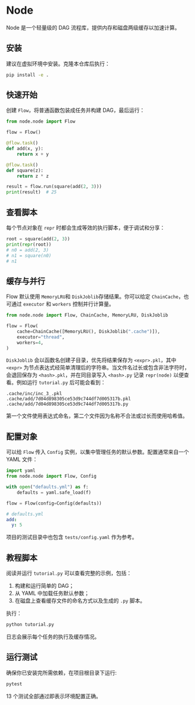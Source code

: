 # Node

Node 是一个轻量级的 DAG 流程库，提供内存和磁盘两级缓存以加速计算。

## 安装

建议在虚拟环境中安装。克隆本仓库后执行：

```bash
pip install -e .
```

## 快速开始

创建 `Flow`，将普通函数包装成任务并构建 DAG，最后运行：

```python
from node.node import Flow

flow = Flow()

@flow.task()
def add(x, y):
    return x + y

@flow.task()
def square(z):
    return z * z

result = flow.run(square(add(2, 3)))
print(result)  # 25
```

## 查看脚本

每个节点对象在 `repr` 时都会生成等效的执行脚本，便于调试和分享：

```python
root = square(add(2, 3))
print(repr(root))
# n0 = add(2, 3)
# n1 = square(n0)
# n1
```

## 缓存与并行

Flow 默认使用 `MemoryLRU`和 `DiskJoblib`存储结果。你可以给定 `ChainCache`，也可通过 `executor` 和 `workers` 控制并行计算量。

```python
from node.node import Flow, ChainCache, MemoryLRU, DiskJoblib

flow = Flow(
    cache=ChainCache([MemoryLRU(), DiskJoblib(".cache")]),
    executor="thread",
    workers=4,
)
```

`DiskJoblib` 会以函数名创建子目录，优先将结果保存为 `<expr>.pkl`，其中
`<expr>` 为节点表达式经简单清理后的字符串。当文件名过长或包含非法字符时，
会退回保存为 `<hash>.pkl`，并在同目录写入 `<hash>.py` 记录 `repr(node)` 以便查
看。例如运行 `tutorial.py` 后可能会看到：

```
.cache/inc/inc_3_.pkl
.cache/add/7d04d898305ce53d9c744df7d005317b.pkl
.cache/add/7d04d898305ce53d9c744df7d005317b.py
```

第一个文件使用表达式命名，第二个文件因为名称不合法或过长而使用哈希值。

## 配置对象

可以给 `Flow` 传入 `Config` 实例，以集中管理任务的默认参数。配置通常来自一个 YAML 文件：

```python
import yaml
from node.node import Flow, Config

with open("defaults.yml") as f:
    defaults = yaml.safe_load(f)

flow = Flow(config=Config(defaults))
```

```yaml
# defaults.yml
add:
  y: 5
```

项目的测试目录中也包含 `tests/config.yaml` 作为参考。

## 教程脚本

阅读并运行 `tutorial.py` 可以查看完整的示例，包括：

1. 构建和运行简单的 DAG；
2. 从 YAML 中加载任务默认参数；
3. 在磁盘上查看缓存文件的命名方式以及生成的 `.py` 脚本。

执行：

```bash
python tutorial.py
```

日志会展示每个任务的执行及缓存情况。

## 运行测试

确保你已安装完所需依赖，在项目根目录下运行:

```bash
pytest
```
13 个测试全部通过即表示环境配置正确。
